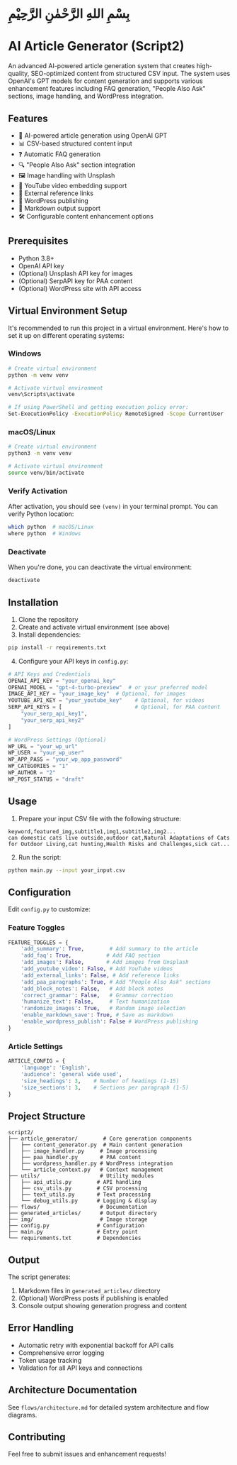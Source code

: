# بِسْمِ اللهِ الرَّحْمٰنِ الرَّحِيْمِ

# AI Article Generator (Script2)

An advanced AI-powered article generation system that creates high-quality, SEO-optimized content from structured CSV input. The system uses OpenAI's GPT models for content generation and supports various enhancement features including FAQ generation, "People Also Ask" sections, image handling, and WordPress integration.

## Features

- 📝 AI-powered article generation using OpenAI GPT
- 📊 CSV-based structured content input
- ❓ Automatic FAQ generation
- 🔍 "People Also Ask" section integration
- 🖼️ Image handling with Unsplash
- 🎥 YouTube video embedding support
- 🔗 External reference links
- 📱 WordPress publishing
- 🎨 Markdown output support
- 🛠️ Configurable content enhancement options

## Prerequisites

- Python 3.8+
- OpenAI API key
- (Optional) Unsplash API key for images
- (Optional) SerpAPI key for PAA content
- (Optional) WordPress site with API access

## Virtual Environment Setup

It's recommended to run this project in a virtual environment. Here's how to set it up on different operating systems:

### Windows

```bash
# Create virtual environment
python -m venv venv

# Activate virtual environment
venv\Scripts\activate

# If using PowerShell and getting execution policy error:
Set-ExecutionPolicy -ExecutionPolicy RemoteSigned -Scope CurrentUser
```

### macOS/Linux

```bash
# Create virtual environment
python3 -m venv venv

# Activate virtual environment
source venv/bin/activate
```

### Verify Activation
After activation, you should see `(venv)` in your terminal prompt. You can verify Python location:
```bash
which python  # macOS/Linux
where python  # Windows
```

### Deactivate
When you're done, you can deactivate the virtual environment:
```bash
deactivate
```

## Installation

1. Clone the repository
2. Create and activate virtual environment (see above)
3. Install dependencies:
```bash
pip install -r requirements.txt
```

4. Configure your API keys in `config.py`:
```python
# API Keys and Credentials
OPENAI_API_KEY = "your_openai_key"
OPENAI_MODEL = "gpt-4-turbo-preview"  # or your preferred model
IMAGE_API_KEY = "your_image_key"  # Optional, for images
YOUTUBE_API_KEY = "your_youtube_key"    # Optional, for videos
SERP_API_KEYS = [                       # Optional, for PAA content
    "your_serp_api_key1",
    "your_serp_api_key2"
]

# WordPress Settings (Optional)
WP_URL = "your_wp_url"
WP_USER = "your_wp_user"
WP_APP_PASS = "your_wp_app_password"
WP_CATEGORIES = "1"
WP_AUTHOR = "2"
WP_POST_STATUS = "draft"
```

## Usage

1. Prepare your input CSV file with the following structure:
```csv
keyword,featured_img,subtitle1,img1,subtitle2,img2...
can domestic cats live outside,outdoor cat,Natural Adaptations of Cats for Outdoor Living,cat hunting,Health Risks and Challenges,sick cat...
```

2. Run the script:
```bash
python main.py --input your_input.csv
```

## Configuration

Edit `config.py` to customize:

### Feature Toggles
```python
FEATURE_TOGGLES = {
    'add_summary': True,        # Add summary to the article
    'add_faq': True,           # Add FAQ section
    'add_images': False,       # Add images from Unsplash
    'add_youtube_video': False, # Add YouTube videos
    'add_external_links': False, # Add reference links
    'add_paa_paragraphs': True, # Add "People Also Ask" sections
    'add_block_notes': False,   # Add block notes
    'correct_grammar': False,   # Grammar correction
    'humanize_text': False,     # Text humanization
    'randomize_images': True,   # Random image selection
    'enable_markdown_save': True, # Save as markdown
    'enable_wordpress_publish': False # WordPress publishing
}
```

### Article Settings
```python
ARTICLE_CONFIG = {
    'language': 'English',
    'audience': 'general wide used',
    'size_headings': 3,    # Number of headings (1-15)
    'size_sections': 3,    # Sections per paragraph (1-5)
}
```

## Project Structure

```
script2/
├── article_generator/        # Core generation components
│   ├── content_generator.py  # Main content generation
│   ├── image_handler.py     # Image processing
│   ├── paa_handler.py       # PAA content
│   ├── wordpress_handler.py # WordPress integration
│   └── article_context.py   # Context management
├── utils/                   # Utility modules
│   ├── api_utils.py        # API handling
│   ├── csv_utils.py        # CSV processing
│   ├── text_utils.py       # Text processing
│   └── debug_utils.py      # Logging & display
├── flows/                   # Documentation
├── generated_articles/      # Output directory
├── img/                     # Image storage
├── config.py               # Configuration
├── main.py                 # Entry point
└── requirements.txt        # Dependencies
```

## Output

The script generates:
1. Markdown files in `generated_articles/` directory
2. (Optional) WordPress posts if publishing is enabled
3. Console output showing generation progress and content

## Error Handling

- Automatic retry with exponential backoff for API calls
- Comprehensive error logging
- Token usage tracking
- Validation for all API keys and connections

## Architecture Documentation

See `flows/architecture.md` for detailed system architecture and flow diagrams.

## Contributing

Feel free to submit issues and enhancement requests!
